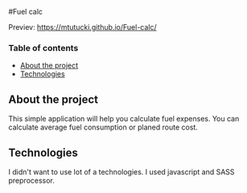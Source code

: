 #Fuel calc

Previev:
https://mtutucki.github.io/Fuel-calc/

### Table of contents
* [About the project](#about-the-project)
* [Technologies](#technologies)

## About the project
This simple application will help you calculate fuel expenses.
You can calculate average fuel consumption or planed route cost.

## Technologies
I didn't want to use lot of a technologies.
I used javascript and SASS preprocessor. 
